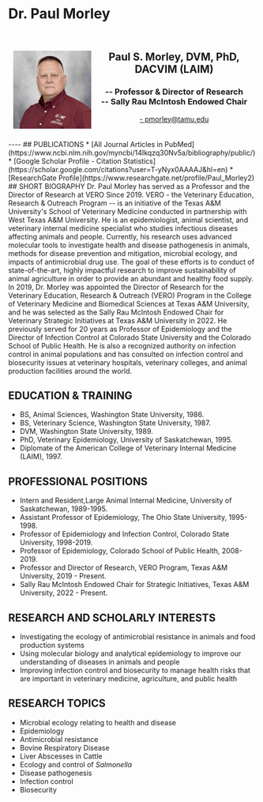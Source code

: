 # Dr. Paul Morley

<div style="display: grid; grid-template-columns: 1fr 2fr; grid-template-rows: auto auto; gap: 10px; padding: 10px;">
  <div style="grid-column: 1; grid-row: 1 / span 2; text-align: center;">
    <h2>  </h2>
       <img src="../../assets/1.Morley.2023.web_small2.jpg" alt="Morley" loading="lazy" width="250" style="margin-right: 20px;"/>
  </div>
  <div style="grid-column: 2; grid-row: 1; text-align: center;">
    <h2><b>Paul S. Morley, DVM, PhD, DACVIM (LAIM)</h2></b>
    <h3>-- Professor & Director of Research<br>
        -- Sally Rau McIntosh Endowed Chair </h3>
    <p><a href="mailto:pmorley@tamu.edu">- pmorley@tamu.edu</a></p>
  </div>
  </div>
----
## PUBLICATIONS
* [All Journal Articles in PubMed](https://www.ncbi.nlm.nih.gov/myncbi/14Ikqzq30Nv5a/bibliography/public/)
* [Google Scholar Profile - Citation Statistics](https://scholar.google.com/citations?user=T-yNyx0AAAAJ&hl=en)
* [ResearchGate Profile](https://www.researchgate.net/profile/Paul_Morley2)
## SHORT BIOGRAPHY
Dr. Paul Morley has served as a Professor and the Director of Research at VERO Since 2019.  VERO - the Veterinary Education, Research & Outreach Program -- is an initiative of the Texas A&M University's School of Veterinary Medicine conducted in partnership with West Texas A&M University. He is an epidemiologist, animal scientist, and veterinary internal medicine specialist who studies infectious diseases affecting animals and people. Currently, his research uses advanced molecular tools to investigate health and disease pathogenesis in animals, methods for disease prevention and mitigation, microbial ecology, and impacts of antimicrobial drug use.  The goal of these efforts is to conduct of state-of-the-art, highly impactful research to improve sustainability of animal agriculture in order to provide an abundant and healthy food supply. In 2019, Dr. Morley was appointed the Director of Research for the Veterinary Education, Research & Outreach (VERO) Program in the College of Veterinary Medicine and Biomedical Sciences at Texas A&M University, and he was selected as the Sally Rau McIntosh Endowed Chair for Veterinary Strategic Initiatives at Texas A&M University in 2022. He previously served for 20 years as Professor of Epidemiology and the Director of Infection Control at Colorado State University and the Colorado School of Public Health. He is also a recognized authority on infection control in animal populations and has consulted on infection control and biosecurity issues at veterinary hospitals, veterinary colleges, and animal production facilities around the world.    
      
## EDUCATION & TRAINING
* BS, Animal Sciences, Washington State University, 1986.
* BS, Veterinary Science, Washington State University, 1987.
* DVM, Washington State University, 1989.
* PhD, Veterinary Epidemiology, University of Saskatchewan, 1995.
* Diplomate of the American College of Veterinary Internal Medicine (LAIM), 1997.
## PROFESSIONAL POSITIONS
* Intern and Resident,Large Animal Internal Medicine, University of Saskatchewan, 1989-1995.
* Assistant Professor of Epidemiology, The Ohio State University, 1995-1998.
* Professor of Epidemiology and Infection Control, Colorado State University, 1998-2019.
* Professor of Epidemiology, Colorado School of Public Health, 2008-2019.
* Professor and Director of Research, VERO Program, Texas A&M University, 2019 - Present.
* Sally Rau McIntosh Endowed Chair for Strategic Initiatives, Texas A&M University, 2022 - Present.
## RESEARCH AND SCHOLARLY INTERESTS
* Investigating the ecology of antimicrobial resistance in animals and food production systems
* Using molecular biology and analytical epidemiology to improve our understanding of diseases in animals and people
* Improving infection control and biosecurity to manage health risks that are important in veterinary medicine, agriculture, and public health
## RESEARCH TOPICS
* Microbial ecology relating to health and disease
* Epidemiology
* Antimicrobial resistance
* Bovine Respiratory Disease
* Liver Abscesses in Cattle
* Ecology and control of <i>Salmonella</i>
* Disease pathogenesis
* Infection control
* Biosecurity



